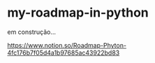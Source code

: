 # my-roadmap-in-python

em construção...

https://www.notion.so/Roadmap-Phyton-4fc176b7f05d4a1b97685ac43922bd83
